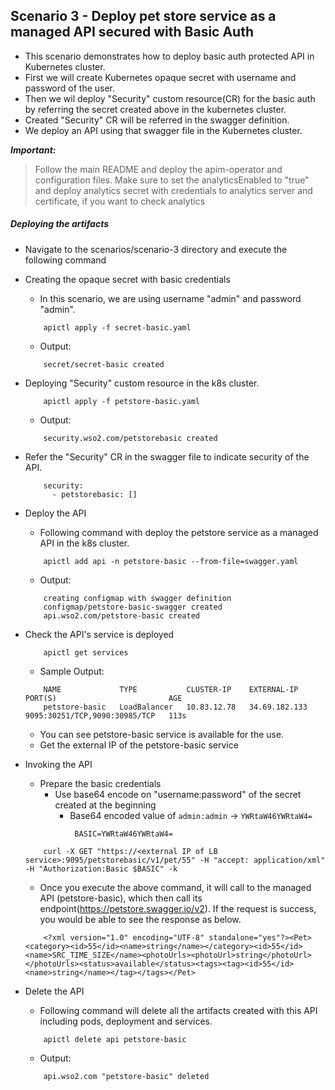 ## Scenario 3 - Deploy pet store service as a managed API secured with Basic Auth

- This scenario demonstrates how to deploy basic auth protected API in Kubernetes cluster.
- First we will create Kubernetes opaque secret with username and password of the user.
- Then we wil deploy "Security" custom resource(CR) for the basic auth by referring the secret created above in the kubernetes cluster.
- Created "Security" CR will be referred in the swagger definition.
- We deploy an API using that swagger file in the Kubernetes cluster.

***Important:***
> Follow the main README and deploy the apim-operator and configuration files. Make sure to set the analyticsEnabled to "true" and deploy analytics secret with credentials to analytics server and certificate, if you want to check analytics
 
 ##### Deploying the artifacts

- Navigate to the scenarios/scenario-3 directory and execute the following command

- Creating the opaque secret with basic credentials
    - In this scenario, we are using username "admin" and password "admin".
    ```$xslt
        apictl apply -f secret-basic.yaml
    ```
    - Output:
    ```$xslt
        secret/secret-basic created
    ```
- Deploying "Security" custom resource in the k8s cluster.<br /> 
    ```$xslt
        apictl apply -f petstore-basic.yaml
    ```
    - Output:
    ```$xslt
        security.wso2.com/petstorebasic created
    ```
    
- Refer the "Security" CR in the swagger file to indicate security of the API.
    ```$xslt
        security:
          - petstorebasic: []
    ```
- Deploy the API <br /> 
    - Following command with deploy the petstore service as a managed API in the k8s cluster.
    
    ```
        apictl add api -n petstore-basic --from-file=swagger.yaml
    ```
    - Output:
    ```$xslt
        creating configmap with swagger definition
        configmap/petstore-basic-swagger created
        api.wso2.com/petstore-basic created
    ```
- Check the API's service is deployed<br />
    ```
        apictl get services
    ```
    - Sample Output:
    
    ```
        NAME             TYPE           CLUSTER-IP    EXTERNAL-IP     PORT(S)                         AGE
        petstore-basic   LoadBalancer   10.83.12.78   34.69.182.133   9095:30251/TCP,9090:30985/TCP   113s
    ```
    - You can see petstore-basic service is available for the use.
    - Get the external IP of the petstore-basic service
 
- Invoking the API
    - Prepare the basic credentials
        - Use base64 encode on "username:password" of the secret created at the beginning
            - Base64 encoded value of `admin:admin` -> `YWRtaW46YWRtaW4=`
                ```
                 BASIC=YWRtaW46YWRtaW4=
                ```
   
    ```
        curl -X GET "https://<external IP of LB service>:9095/petstorebasic/v1/pet/55" -H "accept: application/xml" -H "Authorization:Basic $BASIC" -k
    ```    
    - Once you execute the above command, it will call to the managed API (petstore-basic), which then call its endpoint(https://petstore.swagger.io/v2). If the request is success, you would be able to see the response as below.
    ```
        <?xml version="1.0" encoding="UTF-8" standalone="yes"?><Pet><category><id>55</id><name>string</name></category><id>55</id><name>SRC_TIME_SIZE</name><photoUrls><photoUrl>string</photoUrl></photoUrls><status>available</status><tags><tag><id>55</id><name>string</name></tag></tags></Pet>
    ```
     
- Delete the  API <br /> 
    - Following command will delete all the artifacts created with this API including pods, deployment and services.

    ```
        apictl delete api petstore-basic
    ```
    -  Output:
    ```
        api.wso2.com "petstore-basic" deleted
    ```
